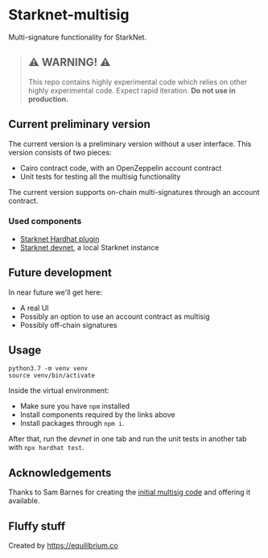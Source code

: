 # Starknet-multisig

Multi-signature functionality for StarkNet.

> ## ⚠️ WARNING! ⚠️
>
> This repo contains highly experimental code which relies on other highly experimental code.
> Expect rapid iteration.
> **Do not use in production.**

## Current preliminary version

The current version is a preliminary version without a user interface. This version consists of two pieces:

- Cairo contract code, with an OpenZeppelin account contract
- Unit tests for testing all the multisig functionality

The current version supports on-chain multi-signatures through an account contract.

### Used components

- [Starknet Hardhat plugin](https://github.com/Shard-Labs/starknet-hardhat-plugin)
- [Starknet devnet](https://github.com/Shard-Labs/starknet-devnet), a local Starknet instance

## Future development

In near future we'll get here:

- A real UI
- Possibly an option to use an account contract as multisig
- Possibly off-chain signatures

## Usage

```
python3.7 -m venv venv
source venv/bin/activate
```

Inside the virtual environment:

- Make sure you have `npm` installed
- Install components required by the links above
- Install packages through `npm i`.

After that, run the _devnet_ in one tab and run the unit tests in another tab with `npx hardhat test`.

## Acknowledgements

Thanks to Sam Barnes for creating the [initial multisig code](https://github.com/sambarnes/cairo-multisig) and offering it available.

## Fluffy stuff

Created by https://equilibrium.co
